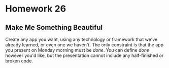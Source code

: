 # Homework 26

## Make Me Something Beautiful 

Create any app you want, using any technology or framework that we've already learned, or even one we haven't. The only constraint is that the app you present on Monday morning must be _done_. You can define _done_ however you'd like, but the presentation cannot include any half-finished or broken code.
